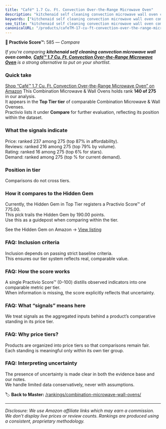 ```yaml
---
title: "Café™ 1.7 Cu. Ft. Convection Over-the-Range Microwave Oven"
description: "kitchenaid self cleaning convection microwave wall oven combo: Data-driven ranking using the Practivio Score™. Positioned by quality, value, demand, findabilit…"
keywords: ["kitchenaid self cleaning convection microwave wall oven combo"]
seo_title: "kitchenaid self cleaning convection microwave wall oven combo — Compare (2025)"
canonicalURL: "/products/cafeTM-17-cu-ft-convection-over-the-range-microwave-oven-B0BXPLQXFL/"
---
```


**🛒 Practivio Score™:** 585 — _Compare_


*If you're comparing **kitchenaid self cleaning convection microwave wall oven combo**, **[Café™ 1.7 Cu. Ft. Convection Over-the-Range Microwave Oven](https://www.amazon.com/dp/B0BXPLQXFL?tag=practivio-20)** is a strong alternative to put on your shortlist.*
### Quick take
[Shop “Café™ 1.7 Cu. Ft. Convection Over-the-Range Microwave Oven” on Amazon](https://www.amazon.com/dp/B0BXPLQXFL?tag=practivio-20)
This Combination Microwave & Wall Ovens holds rank **140 of 275** in our analysis.  
It appears in the **Top Tier tier** of comparable Combination Microwave & Wall Ovenses.  
Practivio lists it under **Compare** for further evaluation, reflecting its position within the dataset.

### What the signals indicate
Price: ranked 237 among 275 (top 87% in affordability).  
Reviews: ranked 216 among 275 (top 79% by volume).  
Rating: ranked 16 among 275 (top 6% for stars).  
Demand: ranked  among 275 (top % for current demand).

### Position in tier
Comparisons do not cross tiers.

### How it compares to the Hidden Gem
Currently, the Hidden Gem in Top Tier registers a Practivio Score™ of 775.00.  
This pick trails the Hidden Gem by 190.00 points.  
Use this as a guidepost when comparing within the tier.  

See the Hidden Gem on Amazon → [View listing](https://www.amazon.com/dp/B081ZS7VSM?tag=practivio-20)

### FAQ: Inclusion criteria
Inclusion depends on passing strict baseline criteria.  
This ensures our tier system reflects real, comparable value.

### FAQ: How the score works
A single Practivio Score™ (0–100) distills observed indicators into one comparable metric per tier.  
When information is missing, the score explicitly reflects that uncertainty.

### FAQ: What “signals” means here
We treat signals as the aggregated inputs behind a product’s comparative standing in its price tier.

### FAQ: Why price tiers?
Products are organized into price tiers so that comparisons remain fair.  
Each standing is meaningful only within its own tier group.

### FAQ: Interpreting uncertainty
The presence of uncertainty is made clear in both the evidence base and our notes.  
We handle limited data conservatively, never with assumptions.

<!-- Missing template for Compare/CompareWithinPriceClass -->


🏷️ **Back to Master:** [/rankings/combination-microwave-wall-ovens/](/rankings/combination-microwave-wall-ovens/)

---
_Disclosure: We use Amazon affiliate links which may earn a commission. We don’t display live prices or review counts. Rankings are produced using a consistent, proprietary methodology._
